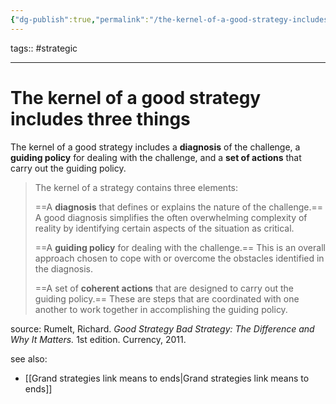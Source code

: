 ```yaml
---
{"dg-publish":true,"permalink":"/the-kernel-of-a-good-strategy-includes-three-things/"}
---
```


tags:: #strategic

-----

# The kernel of a good strategy includes three things

The kernel of a good strategy includes a **diagnosis** of the challenge, a **guiding policy** for dealing with the challenge, and a **set of actions** that carry out the guiding policy.

> The kernel of a strategy contains three elements:
> 
> ==A **diagnosis** that defines or explains the nature of the challenge.== A good diagnosis simplifies the often overwhelming complexity of reality by identifying certain aspects of the situation as critical.
> 
> ==A **guiding policy** for dealing with the challenge.== This is an overall approach chosen to cope with or overcome the obstacles identified in the diagnosis.
> 
> ==A set of **coherent actions** that are designed to carry out the guiding policy.== These are steps that are coordinated with one another to work together in accomplishing the guiding policy.

source: Rumelt, Richard. *Good Strategy Bad Strategy: The Difference and Why It Matters.* 1st edition. Currency, 2011. 

see also:
- [[Grand strategies link means to ends\|Grand strategies link means to ends]]